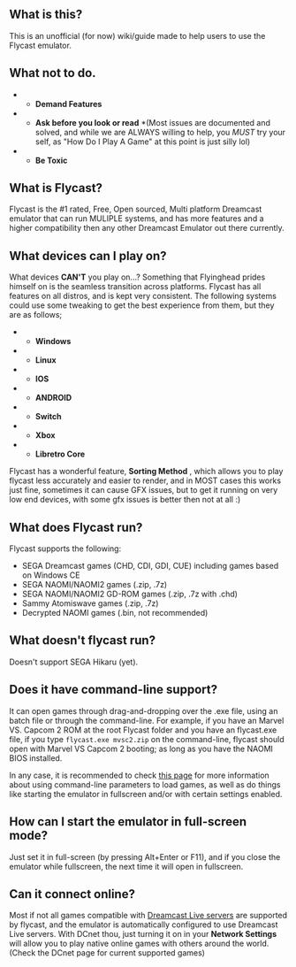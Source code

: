 ## What is this?
This is an unofficial (for now) wiki/guide made to help users to use the Flycast emulator.

## What not to do.
* * **Demand Features**
* * **Ask before you look or read** *(Most issues are documented and solved, and while we are ALWAYS willing to help, you *MUST* try your self, as "How Do I Play A Game" at this point is just silly lol)
* * **Be Toxic**

## What is Flycast?
Flycast is the #1 rated, Free, Open sourced, Multi platform Dreamcast emulator that can run MULIPLE systems, and has more features and a higher compatibility then any other Dreamcast Emulator out there currently.

## What devices can I play on?

What devices **CAN'T** you play on...? Something that Flyinghead prides himself on is the seamless transition across platforms. Flycast has all features on all distros, and is kept very consistent. The following systems could use some tweaking to get the best experience from them, but they are as follows;

* * **Windows**
* * **Linux**
* * **IOS**
* * **ANDROID**
* * **Switch**
* * **Xbox**
* * **Libretro Core**

Flycast has a wonderful feature, **Sorting Method** , which allows you to play flycast less accurately and easier to render, and in MOST cases this works just fine, sometimes it can cause GFX issues, but to get it running on very low end devices, with some gfx issues is better then not at all :)


## What does Flycast run?
Flycast supports the following:
* SEGA Dreamcast games (CHD, CDI, GDI, CUE) including games based on Windows CE
* SEGA NAOMI/NAOMI2 games (.zip, .7z)
* SEGA NAOMI/NAOMI2 GD-ROM games (.zip, .7z with .chd)
* Sammy Atomiswave games (.zip, .7z)
* Decrypted NAOMI games (.bin, not recommended)

## What doesn't flycast run?
Doesn't support SEGA Hikaru (yet).

## Does it have command-line support?
It can open games through drag-and-dropping over the .exe file, using an batch file or through the command-line. For example, if you have an Marvel VS. Capcom 2 ROM at the root Flycast folder and you have an flycast.exe file, if you type `flycast.exe mvsc2.zip` on the command-line, flycast should open with Marvel VS Capcom 2 booting; as long as you have the NAOMI BIOS installed.

In any case, it is recommended to check [this page](https://github.com/TheArcadeStriker/flycast-wiki/wiki/Configuration-files-and-command-line-parameters#launching-game-from-command-linebatch) for more information about using command-line parameters to load games, as well as do things like starting the emulator in fullscreen and/or with certain settings enabled.

## How can I start the emulator in full-screen mode?
Just set it in full-screen (by pressing Alt+Enter or F11), and if you close the emulator while fullscreen, the next time it will open in fullscreen.

## Can it connect online?
Most if not all games compatible with [Dreamcast Live servers](https://www.dreamcastlive.net/games) are supported by flycast, and the emulator is automatically configured to use Dreamcast Live servers. With DCnet thou, just turning it on in your **Network Settings** will allow you to play native online games with others around the world. (Check the DCnet page for current supported games) 